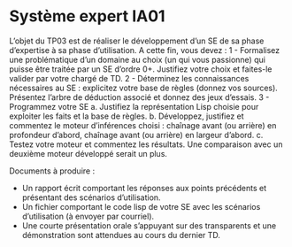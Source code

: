 # Système expert IA01

L’objet du TP03 est de réaliser le développement d’un SE de sa phase d’expertise à sa phase d’utilisation. A cette fin, vous devez :
  1 - Formalisez une problématique d’un domaine au choix (un qui vous passionne) qui puisse être traitée par un SE d’ordre 0+. Justifiez votre choix et faites-le valider par votre chargé de TD.
  2 - Déterminez les connaissances nécessaires au SE : explicitez votre base de règles (donnez vos sources). Présentez l’arbre de déduction associé et donnez des jeux d’essais.
  3 - Programmez votre SE
    a. Justifiez la représentation Lisp choisie pour exploiter les faits et la base de règles.
    b. Développez, justifiez et commentez le moteur d’inférences choisi : chaînage avant (ou arrière) en profondeur d’abord, chaînage avant (ou arrière) en largeur d’abord.
    c. Testez votre moteur et commentez les résultats. Une comparaison avec un deuxième moteur développé serait un plus.
    
    
Documents à produire :
  - Un rapport écrit comportant les réponses aux points précédents et présentant des scénarios d’utilisation.
 - Un fichier comportant le code lisp de votre SE avec les scénarios d’utilisation (à envoyer par courriel).
 - Une courte présentation orale s’appuyant sur des transparents et une démonstration sont attendues au cours du dernier TD.
